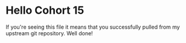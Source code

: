 # Hello Cohort 15

If you're seeing this file it means that you successfully pulled from my upstream git repository. Well done!